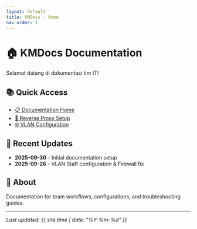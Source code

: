 ```yaml
---
layout: default
title: KMDocs - Home
nav_order: 1
---
```


# 🏠 KMDocs Documentation

Selamat datang di dokumentasi tim IT!

## 📚 Quick Access
- [📋 Documentation Home](/docs/)
- [🔧 Reverse Proxy Setup](/docs/Reverse-Proxy)
- [🌐 VLAN Configuration](/docs/2025-09-26-VLAN-Setting)

## 📅 Recent Updates
- **2025-09-30** - Initial documentation setup
- **2025-09-26** - VLAN Staff configuration & Firewall fix

## 🎯 About
Documentation for team workflows, configurations, and troubleshooting guides.

---
*Last updated: {{ site.time | date: "%Y-%m-%d" }}*